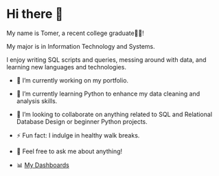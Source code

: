 # Hi there 👋

My name is Tomer, a recent college graduate👨‍🎓! 

My major is in Information Technology and Systems. 

I enjoy writing SQL scripts and queries, messing around with data, and learning new languages and technologies. 

- 🔭 I’m currently working on my portfolio. 
- 🌱 I’m currently learning Python to enhance my data cleaning and analysis skills. 
- 👯 I’m looking to collaborate on anything related to SQL and Relational Database Design or beginner Python projects.
- ⚡ Fun fact: I indulge in healthy walk breaks.
- 💬 Feel free to ask me about anything!

- 📊 [My Dashboards](https://public.tableau.com/app/profile/tomer.cohen22)

<!--
**tomercoh/tomercoh** is a ✨ _special_ ✨ repository because its `README.md` (this file) appears on your GitHub profile.

Here are some ideas to get you started:


- 🔭 I’m currently working on my portfolio
- 🌱 I’m currently learning Python
- 👯 I’m looking to collaborate on anything SQL and Relational Database Design related or begginer Python projects
- 🤔 I’m looking for help with landing my first Ent
- 💬 Ask me about ...
- 📫 How to reach me: ...
- 😄 Pronouns: ...
- ⚡ Fun fact: ...
-->

